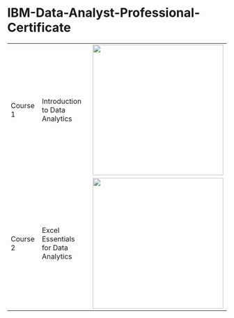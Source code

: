 # IBM-Data-Analyst-Professional-Certificate

<table>
  <tr>
    <td>Course 1</td>
    <td>Introduction to Data Analytics </td>
    <td><img src="https://github.com/user-attachments/assets/516bb77b-a869-44f5-84ba-94b7f1c4965c" width="300" height="300"</td>
  </tr>
   <tr>
    <td>Course 2</td>
    <td>Excel Essentials for Data Analytics</td>
    <td><img src="https://github.com/user-attachments/assets/47f0430a-5b94-46be-a7b8-0169543bbebc" width="300" height="300"</td>
  </tr>
</table>

